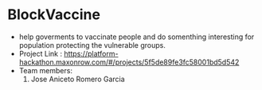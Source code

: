 # BlockVaccine
- help goverments to vaccinate people and do somenthing interesting for population protecting the vulnerable groups.
- Project Link : https://platform-hackathon.maxonrow.com/#/projects/5f5de89fe3fc58001bd5d542
- Team members: 
  1. Jose Aniceto Romero Garcia
